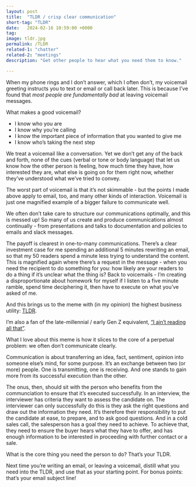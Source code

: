 ```yaml
---
layout: post
title:  "TLDR / crisp clear communication"
short-tag: "TLDR"
date:   2024-02-16 10:59:00 +0000
tag: 
image: tldr.jpg
permalink: /TLDR
related-1: "chatter"
related-2: "meetings"
description: "Get other people to hear what you need them to know."

---
```


When my phone rings and I don’t answer, which I often don’t, my voicemail greeting instructs you to text or email or call back later. This is because I’ve found that _most people are fundamentally bad_ at leaving voicemail messages.

What makes a good voicemail?
* I know who you are
* I know why you’re calling
* I know the important piece of information that you wanted to give me
* I know who’s taking the next step

We treat a voicemail like a conversation. Yet we don’t get any of the back and forth, none of the cues (verbal or tone or body language) that let us know how the other person is feeling, how much time they have, how interested they are, what else is going on for them right now, whether they’ve understood what we’ve tried to convey.

The worst part of voicemail is that it’s not skimmable - but the points I made above apply to email, too, and many other kinds of interaction. Voicemail is just one magnified example of a bigger failure to communicate well.

We often don’t take care to structure our communications optimally, and this is messed up! So many of us create and produce communications almost continually - from presentations and talks to documentation and policies to emails and slack messages.

The payoff is clearest in one-to-many communications. There’s a clear investment case for me spending an additional 5 minutes rewriting an email, so that my 50 readers spend a minute less trying to understand the content. This is magnified again where there’s a request in the message - when you need the recipient to do something for you: how likely are your readers to do a thing if it’s unclear what the thing is? Back to voicemails - I’m creating a disproportionate about homework for myself if I listen to a five minute ramble, spend time deciphering it, then have to execute on what you’ve asked of me.

And this brings us to the meme with (in my opinion) the highest business utility: [TLDR](https://knowyourmeme.com/memes/tldr-tldr).

I’m also a fan of the late-millennial / early Gen Z equivalent, [“I ain’t reading all that”](https://knowyourmeme.com/memes/i-aint-reading-all-that).

What I love about this meme is how it slices to the core of a perpetual problem: we often don’t communicate clearly.

Communication is about transferring an idea, fact, sentiment, opinion into someone else’s mind, for some purpose. It’s an exchange between two (or more) people. One is transmitting, one is receiving. And one stands to gain more from its successful execution than the other.

The onus, then, should sit with the person who benefits from the communciation to ensure that it’s executed successfully. In an interview, the interviewer has criteria they want to assess the candidate on. The interviewer can only successfully do this is they ask the right questions and draw out the information they need. It’s therefore their responsibility to put the candidate at ease, to prepare, and to ask good questions. And in a cold sales call, the salesperson has a goal they need to achieve. To achieve that, they need to ensure the buyer hears what they have to offer, and has enough information to be interested in proceeding with further contact or a sale.

What is the core thing you need the person to do? That’s your TLDR.

Next time you’re writing an email, or leaving a voicemail, distill what you need into the TLDR, and use that as your starting point. For bonus points: that’s your email subject line!

